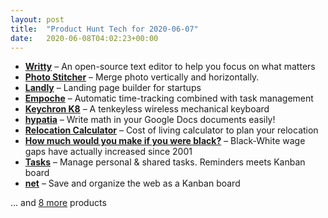 ```yaml
---
layout: post
title:  "Product Hunt Tech for 2020-06-07"
date:   2020-06-08T04:02:23+00:00
---
```


* **[Writty](https://www.producthunt.com/posts/writty?utm_campaign=producthunt-api&utm_medium=api-v2&utm_source=Application%3A+Daily+Digest+RSS+v2+%28ID%3A+29748%29)** – An open-source text editor to help you focus on what matters
* **[Photo Stitcher](https://www.producthunt.com/posts/photo-stitcher?utm_campaign=producthunt-api&utm_medium=api-v2&utm_source=Application%3A+Daily+Digest+RSS+v2+%28ID%3A+29748%29)** – Merge photo vertically and horizontally.
* **[Landly](https://www.producthunt.com/posts/landly-2?utm_campaign=producthunt-api&utm_medium=api-v2&utm_source=Application%3A+Daily+Digest+RSS+v2+%28ID%3A+29748%29)** – Landing page builder for startups
* **[Empoche](https://www.producthunt.com/posts/empoche?utm_campaign=producthunt-api&utm_medium=api-v2&utm_source=Application%3A+Daily+Digest+RSS+v2+%28ID%3A+29748%29)** – Automatic time-tracking combined with task management
* **[Keychron K8](https://www.producthunt.com/posts/keychron-k8?utm_campaign=producthunt-api&utm_medium=api-v2&utm_source=Application%3A+Daily+Digest+RSS+v2+%28ID%3A+29748%29)** – A tenkeyless wireless mechanical keyboard
* **[hypatia](https://www.producthunt.com/posts/hypatia-2?utm_campaign=producthunt-api&utm_medium=api-v2&utm_source=Application%3A+Daily+Digest+RSS+v2+%28ID%3A+29748%29)** – Write math in your Google Docs documents easily!
* **[Relocation Calculator](https://www.producthunt.com/posts/relocation-calculator?utm_campaign=producthunt-api&utm_medium=api-v2&utm_source=Application%3A+Daily+Digest+RSS+v2+%28ID%3A+29748%29)** – Cost of living calculator to plan your relocation
* **[How much would you make if you were black?](https://www.producthunt.com/posts/how-much-would-you-make-if-you-were-black?utm_campaign=producthunt-api&utm_medium=api-v2&utm_source=Application%3A+Daily+Digest+RSS+v2+%28ID%3A+29748%29)** – Black-White wage gaps have actually increased since 2001
* **[Tasks](https://www.producthunt.com/posts/tasks-2?utm_campaign=producthunt-api&utm_medium=api-v2&utm_source=Application%3A+Daily+Digest+RSS+v2+%28ID%3A+29748%29)** – Manage personal & shared tasks. Reminders meets Kanban board
* **[net](https://www.producthunt.com/posts/net?utm_campaign=producthunt-api&utm_medium=api-v2&utm_source=Application%3A+Daily+Digest+RSS+v2+%28ID%3A+29748%29)** – Save and organize the web as a Kanban board

… and [8 more](https://www.producthunt.com/tech) products